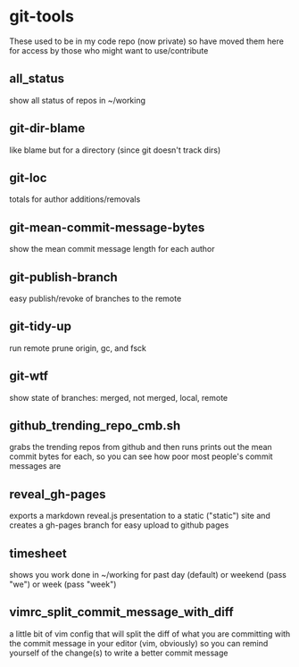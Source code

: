 # git-tools

These used to be in my code repo (now private) so have moved them here for
access by those who might want to use/contribute

## all_status

show all status of repos in ~/working

## git-dir-blame

like blame but for a directory (since git doesn't track dirs)

## git-loc

totals for author additions/removals

## git-mean-commit-message-bytes

show the mean commit message length for each author

## git-publish-branch

easy publish/revoke of branches to the remote

## git-tidy-up

run remote prune origin, gc, and fsck

## git-wtf

show state of branches: merged, not merged, local, remote

## github_trending_repo_cmb.sh

grabs the trending repos from github and then runs prints out the mean commit
bytes for each, so you can see how poor most people's commit messages are

## reveal_gh-pages

exports a markdown reveal.js presentation to a static ("static") site and
creates a gh-pages branch for easy upload to github pages

## timesheet

shows you work done in ~/working for past day (default) or weekend (pass "we")
or week (pass "week")

## vimrc_split_commit_message_with_diff

a little bit of vim config that will split the diff of what you are
committing with the commit message in your editor (vim, obviously) so
you can remind yourself of the change(s) to write a better commit message
